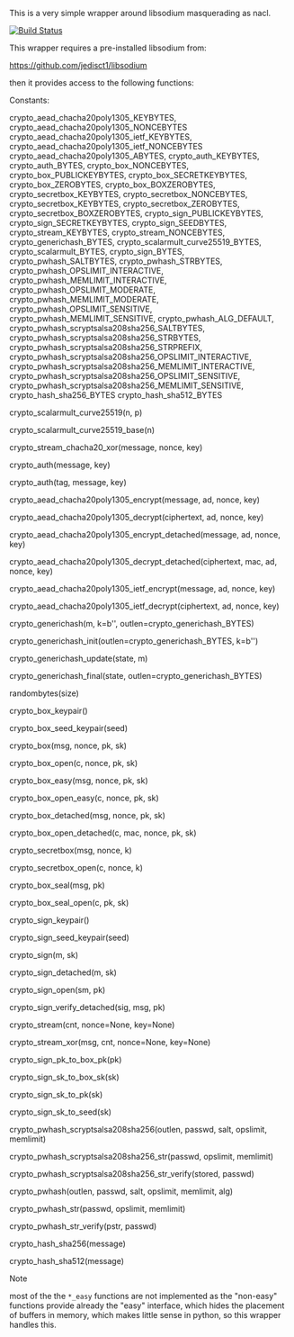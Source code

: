 This is a very simple wrapper around libsodium masquerading as nacl.

[![Build Status](https://travis-ci.org/stef/pysodium.svg?branch=master)](https://travis-ci.org/stef/pysodium)

This wrapper requires a pre-installed libsodium from:

   https://github.com/jedisct1/libsodium

then it provides access to the following functions:

Constants:

crypto_aead_chacha20poly1305_KEYBYTES, crypto_aead_chacha20poly1305_NONCEBYTES
crypto_aead_chacha20poly1305_ietf_KEYBYTES, crypto_aead_chacha20poly1305_ietf_NONCEBYTES
crypto_aead_chacha20poly1305_ABYTES,
crypto_auth_KEYBYTES, crypto_auth_BYTES,
crypto_box_NONCEBYTES, crypto_box_PUBLICKEYBYTES,
crypto_box_SECRETKEYBYTES, crypto_box_ZEROBYTES,
crypto_box_BOXZEROBYTES, crypto_secretbox_KEYBYTES,
crypto_secretbox_NONCEBYTES, crypto_secretbox_KEYBYTES,
crypto_secretbox_ZEROBYTES, crypto_secretbox_BOXZEROBYTES,
crypto_sign_PUBLICKEYBYTES, crypto_sign_SECRETKEYBYTES,
crypto_sign_SEEDBYTES,
crypto_stream_KEYBYTES, crypto_stream_NONCEBYTES,
crypto_generichash_BYTES, crypto_scalarmult_curve25519_BYTES,
crypto_scalarmult_BYTES, crypto_sign_BYTES,
crypto_pwhash_SALTBYTES,
crypto_pwhash_STRBYTES,
crypto_pwhash_OPSLIMIT_INTERACTIVE,
crypto_pwhash_MEMLIMIT_INTERACTIVE,
crypto_pwhash_OPSLIMIT_MODERATE,
crypto_pwhash_MEMLIMIT_MODERATE,
crypto_pwhash_OPSLIMIT_SENSITIVE,
crypto_pwhash_MEMLIMIT_SENSITIVE,
crypto_pwhash_ALG_DEFAULT,
crypto_pwhash_scryptsalsa208sha256_SALTBYTES,
crypto_pwhash_scryptsalsa208sha256_STRBYTES,
crypto_pwhash_scryptsalsa208sha256_STRPREFIX,
crypto_pwhash_scryptsalsa208sha256_OPSLIMIT_INTERACTIVE,
crypto_pwhash_scryptsalsa208sha256_MEMLIMIT_INTERACTIVE,
crypto_pwhash_scryptsalsa208sha256_OPSLIMIT_SENSITIVE,
crypto_pwhash_scryptsalsa208sha256_MEMLIMIT_SENSITIVE,
crypto_hash_sha256_BYTES
crypto_hash_sha512_BYTES

crypto_scalarmult_curve25519(n, p)

crypto_scalarmult_curve25519_base(n)

crypto_stream_chacha20_xor(message, nonce, key)

crypto_auth(message, key)

crypto_auth(tag, message, key)

crypto_aead_chacha20poly1305_encrypt(message, ad, nonce, key)

crypto_aead_chacha20poly1305_decrypt(ciphertext, ad, nonce, key)

crypto_aead_chacha20poly1305_encrypt_detached(message, ad, nonce, key)

crypto_aead_chacha20poly1305_decrypt_detached(ciphertext, mac, ad, nonce, key)

crypto_aead_chacha20poly1305_ietf_encrypt(message, ad, nonce, key)

crypto_aead_chacha20poly1305_ietf_decrypt(ciphertext, ad, nonce, key)

crypto_generichash(m, k=b'', outlen=crypto_generichash_BYTES)

crypto_generichash_init(outlen=crypto_generichash_BYTES, k=b'')

crypto_generichash_update(state, m)

crypto_generichash_final(state, outlen=crypto_generichash_BYTES)

randombytes(size)

crypto_box_keypair()

crypto_box_seed_keypair(seed)

crypto_box(msg, nonce, pk, sk)

crypto_box_open(c, nonce, pk, sk)

crypto_box_easy(msg, nonce, pk, sk)

crypto_box_open_easy(c, nonce, pk, sk)

crypto_box_detached(msg, nonce, pk, sk)

crypto_box_open_detached(c, mac, nonce, pk, sk)

crypto_secretbox(msg, nonce, k)

crypto_secretbox_open(c, nonce, k)

crypto_box_seal(msg, pk)

crypto_box_seal_open(c, pk, sk)

crypto_sign_keypair()

crypto_sign_seed_keypair(seed)

crypto_sign(m, sk)

crypto_sign_detached(m, sk)

crypto_sign_open(sm, pk)

crypto_sign_verify_detached(sig, msg, pk)

crypto_stream(cnt, nonce=None, key=None)

crypto_stream_xor(msg, cnt, nonce=None, key=None)

crypto_sign_pk_to_box_pk(pk)

crypto_sign_sk_to_box_sk(sk)

crypto_sign_sk_to_pk(sk)

crypto_sign_sk_to_seed(sk)

crypto_pwhash_scryptsalsa208sha256(outlen, passwd, salt, opslimit, memlimit)

crypto_pwhash_scryptsalsa208sha256_str(passwd, opslimit, memlimit)

crypto_pwhash_scryptsalsa208sha256_str_verify(stored, passwd)

crypto_pwhash(outlen, passwd, salt, opslimit, memlimit, alg)

crypto_pwhash_str(passwd, opslimit, memlimit)

crypto_pwhash_str_verify(pstr, passwd)

crypto_hash_sha256(message)

crypto_hash_sha512(message)

Note

most of the the `*_easy` functions are not implemented as the "non-easy"
functions provide already the "easy" interface, which hides the placement of
buffers in memory, which makes little sense in python, so this wrapper handles
this.
